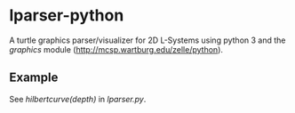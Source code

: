 # lparser-python
A turtle graphics parser/visualizer for 2D L-Systems using python 3 and the *graphics* module (http://mcsp.wartburg.edu/zelle/python).

## Example
See *hilbertcurve(depth)* in *lparser.py*.
